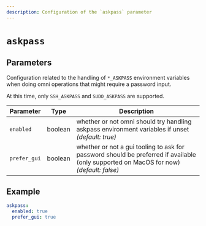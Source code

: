 ```yaml
---
description: Configuration of the `askpass` parameter
---
```


# `askpass`

## Parameters

Configuration related to the handling of `*_ASKPASS` environment variables when doing omni operations that might require a password input.

At this time, only `SSH_ASKPASS` and `SUDO_ASKPASS` are supported.

| Parameter        | Type      | Description                                           |
|------------------|-----------|-------------------------------------------------------|
| `enabled` | boolean | whether or not omni should try handling askpass environment variables if unset *(default: true)* |
| `prefer_gui` | boolean | whether or not a gui tooling to ask for password should be preferred if available (only supported on MacOS for now) *(default: false)* |

## Example

```yaml
askpass:
  enabled: true
  prefer_gui: true
```
